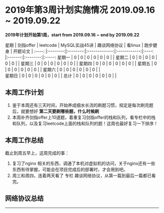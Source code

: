 

# 2019年第3周计划实施情况  2019.09.16 ~ 2019.09.22

**2019年计划开始第1周，start from 2019.09.16 ~ end by 2019.09.22**

 星期  | 剑指offer | leetcode | MySQL实战45讲  | 趣谈网络协议 | 看linux | 跑步健身 | 开题论文 | 
:----: |:--------:|:--------:|:-------------:|:------------:|:----: |:-------:|:--------:|:-----:
星期一 |     0     |    0     |      0        |      0      |    0   |    0    |          |
星期二 |     0     |    0     |      0        |      0      |    0   |    0    |          |
星期三 |     0     |    0     |      0        |      0      |    0   |    0    |    		|
星期四 |     0     |    0     |      0        |      0      |    0   |    0    |        	|
星期五 |     0     |    0     |      0        |      0      |    0   |    0    |    		|
星期六 |     0     |    0     |      0        |      0      |    0   |    0    |    		|  
星期日 |     0     |    0     |      0        |      0      |    0   |    0    |     		|
总计   |     0     |    0     |      0        |      0      |    0   |    0    |    		|
 
## 本周工作计划

1. 鉴于本周还有三天时间，开始养成细水长流的刷题习惯，规定是每次刷完题后，就要想好 **第二天要刷哪些题，什么时候刷**
2. 本周补齐剑指offer上10道题，着重复习剑指offer的栈和队列，看专栏中的栈和队列，以及复习leetcode上面的栈和队列的题！这周也最好复习一下排序！




## 本周工作总结

截止到周五早上，这周完成的事：

1. 复习了nginx 相关的东西，调通了本机对虚拟机的访问，关于nginx还有一些东西有待掌握，可能会在项目完成后的部署时，才会用到吧。
2. 周三和周四，连着两天看了 专栏 趣谈网络协议，从第一篇到最后一篇都已看完。
 

## 网络协议总结



<hr />